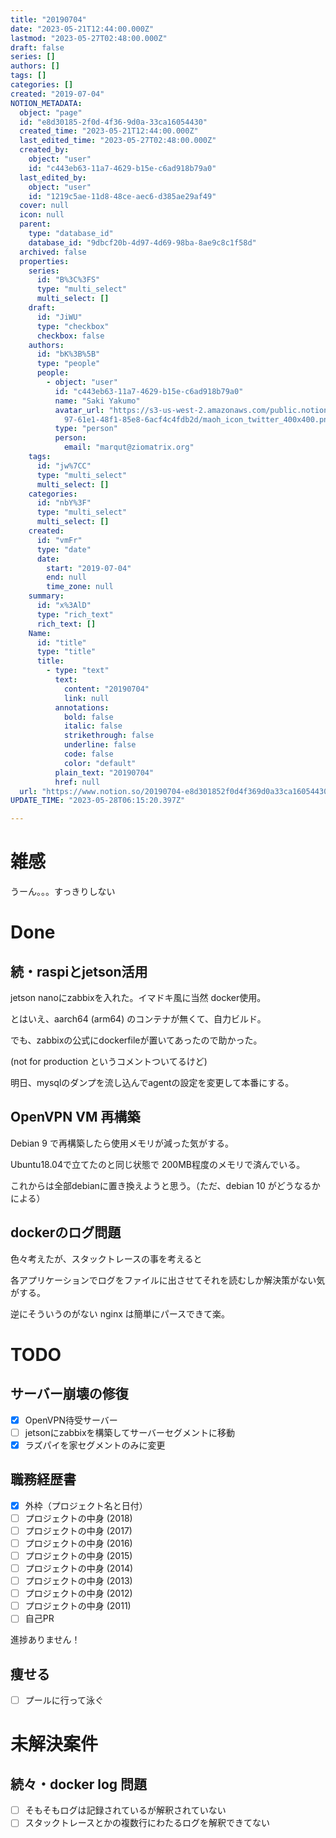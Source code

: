 ```yaml
---
title: "20190704"
date: "2023-05-21T12:44:00.000Z"
lastmod: "2023-05-27T02:48:00.000Z"
draft: false
series: []
authors: []
tags: []
categories: []
created: "2019-07-04"
NOTION_METADATA:
  object: "page"
  id: "e8d30185-2f0d-4f36-9d0a-33ca16054430"
  created_time: "2023-05-21T12:44:00.000Z"
  last_edited_time: "2023-05-27T02:48:00.000Z"
  created_by:
    object: "user"
    id: "c443eb63-11a7-4629-b15e-c6ad918b79a0"
  last_edited_by:
    object: "user"
    id: "1219c5ae-11d8-48ce-aec6-d385ae29af49"
  cover: null
  icon: null
  parent:
    type: "database_id"
    database_id: "9dbcf20b-4d97-4d69-98ba-8ae9c8c1f58d"
  archived: false
  properties:
    series:
      id: "B%3C%3FS"
      type: "multi_select"
      multi_select: []
    draft:
      id: "JiWU"
      type: "checkbox"
      checkbox: false
    authors:
      id: "bK%3B%5B"
      type: "people"
      people:
        - object: "user"
          id: "c443eb63-11a7-4629-b15e-c6ad918b79a0"
          name: "Saki Yakumo"
          avatar_url: "https://s3-us-west-2.amazonaws.com/public.notion-static.com/3ad1c4\
            97-61e1-48f1-85e8-6acf4c4fdb2d/maoh_icon_twitter_400x400.png"
          type: "person"
          person:
            email: "marqut@ziomatrix.org"
    tags:
      id: "jw%7CC"
      type: "multi_select"
      multi_select: []
    categories:
      id: "nbY%3F"
      type: "multi_select"
      multi_select: []
    created:
      id: "vmFr"
      type: "date"
      date:
        start: "2019-07-04"
        end: null
        time_zone: null
    summary:
      id: "x%3AlD"
      type: "rich_text"
      rich_text: []
    Name:
      id: "title"
      type: "title"
      title:
        - type: "text"
          text:
            content: "20190704"
            link: null
          annotations:
            bold: false
            italic: false
            strikethrough: false
            underline: false
            code: false
            color: "default"
          plain_text: "20190704"
          href: null
  url: "https://www.notion.so/20190704-e8d301852f0d4f369d0a33ca16054430"
UPDATE_TIME: "2023-05-28T06:15:20.397Z"

---
```

<link rel="stylesheet" href="https://cdn.jsdelivr.net/npm/katex@0.16.2/dist/katex.min.css" integrity="sha384-bYdxxUwYipFNohQlHt0bjN/LCpueqWz13HufFEV1SUatKs1cm4L6fFgCi1jT643X" crossorigin="anonymous">


# 雑感


うーん。。。すっきりしない


# Done


## 続・raspiとjetson活用


jetson nanoにzabbixを入れた。イマドキ風に当然 docker使用。


とはいえ、aarch64 (arm64) のコンテナが無くて、自力ビルド。


でも、zabbixの公式にdockerfileが置いてあったので助かった。


(not for production というコメントついてるけど)


明日、mysqlのダンプを流し込んでagentの設定を変更して本番にする。


## OpenVPN VM 再構築


Debian 9 で再構築したら使用メモリが減った気がする。


Ubuntu18.04で立てたのと同じ状態で 200MB程度のメモリで済んでいる。


これからは全部debianに置き換えようと思う。（ただ、debian 10 がどうなるかによる）


## dockerのログ問題


色々考えたが、スタックトレースの事を考えると


各アプリケーションでログをファイルに出させてそれを読むしか解決策がない気がする。


逆にそういうのがない nginx は簡単にパースできて楽。


# TODO


## サーバー崩壊の修復

- [x] OpenVPN待受サーバー
- [ ] jetsonにzabbixを構築してサーバーセグメントに移動
- [x] ラズパイを家セグメントのみに変更

## 職務経歴書

- [x] 外枠（プロジェクト名と日付）
- [ ] プロジェクトの中身 (2018)
- [ ] プロジェクトの中身 (2017)
- [ ] プロジェクトの中身 (2016)
- [ ] プロジェクトの中身 (2015)
- [ ] プロジェクトの中身 (2014)
- [ ] プロジェクトの中身 (2013)
- [ ] プロジェクトの中身 (2012)
- [ ] プロジェクトの中身 (2011)
- [ ] 自己PR

進捗ありません！


## 痩せる

- [ ] プールに行って泳ぐ

# 未解決案件


## 続々・docker log 問題

- [ ] そもそもログは記録されているが解釈されていない
- [ ] スタックトレースとかの複数行にわたるログを解釈できてない
